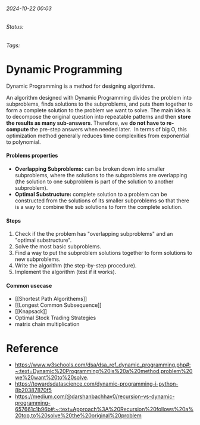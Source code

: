 
###### 2024-10-22 00:03
###### Status:
###### Tags:

# Dynamic Programming
Dynamic Programming is a method for designing algorithms.

An algorithm designed with Dynamic Programming divides the problem into subproblems, finds solutions to the subproblems, and puts them together to form a complete solution to the problem we want to solve.
The main idea is to decompose the original question into repeatable patterns and then **store the results as many sub-answers**. Therefore, we **do not have to re-compute** the pre-step answers when needed later.  In terms of big O, this optimization method generally reduces time complexities from exponential to polynomial.

#### Problems properties
- **Overlapping Subproblems:** can be broken down into smaller subproblems, where the solutions to the subproblems are overlapping (the solution to one subproblem is part of the solution to another subproblem).
- **Optimal Substructure:** complete solution to a problem can be constructed from the solutions of its smaller subproblems so that there is a way to combine the sub solutions to form the complete solution.

#### Steps
1. Check if the the problem has "overlapping subproblems" and an "optimal substructure".
2. Solve the most basic subproblems.
3. Find a way to put the subproblem solutions together to form solutions to new subproblems.
4. Write the algorithm (the step-by-step procedure).
5. Implement the algorithm (test if it works).

#### Common usecase
- [[Shortest Path Algorithems]]
- [[Longest Common Subsequence]]
- [[Knapsack]] 
- Optimal Stock Trading Strategies
- matrix chain multiplication

# Reference
- https://www.w3schools.com/dsa/dsa_ref_dynamic_programming.php#:~:text=Dynamic%20Programming%20is%20a%20method,problem%20we%20want%20to%20solve.
- https://towardsdatascience.com/dynamic-programming-i-python-8b20387870f5
- https://medium.com/@darshanbachhav0/recursion-vs-dynamic-programming-657661c1b96b#:~:text=Approach%3A%20Recursion%20follows%20a%20top,to%20solve%20the%20original%20problem